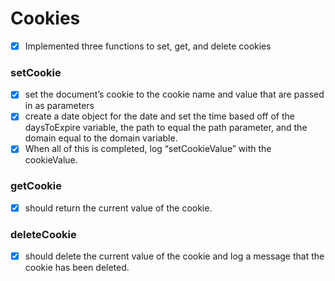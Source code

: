 # Cookies

- [x] Implemented three functions to set, get, and delete cookies

### setCookie
- [x] set the document’s cookie to the cookie name and value that are passed in as parameters
- [x] create a date object for the date and set the time based off of the daysToExpire variable, the path to equal the path parameter, and the domain equal to the domain variable. 
- [x] When all of this is completed, log “setCookieValue” with the cookieValue.

### getCookie
- [x] should return the current value of the cookie.

### deleteCookie
- [x] should delete the current value of the cookie and log a message that the cookie has been deleted.